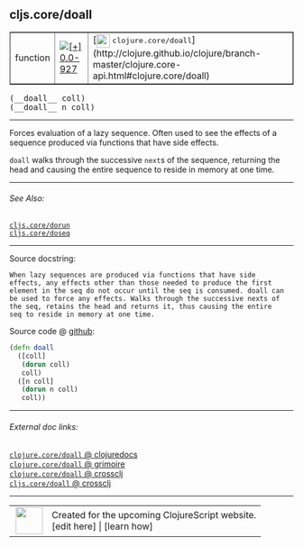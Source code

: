 ## cljs.core/doall



 <table border="1">
<tr>
<td>function</td>
<td><a href="https://github.com/cljsinfo/cljs-api-docs/tree/0.0-927"><img valign="middle" alt="[+] 0.0-927" title="Added in 0.0-927" src="https://img.shields.io/badge/+-0.0--927-lightgrey.svg"></a> </td>
<td>
[<img height="24px" valign="middle" src="http://i.imgur.com/1GjPKvB.png"> <samp>clojure.core/doall</samp>](http://clojure.github.io/clojure/branch-master/clojure.core-api.html#clojure.core/doall)
</td>
</tr>
</table>


 <samp>
(__doall__ coll)<br>
</samp>
 <samp>
(__doall__ n coll)<br>
</samp>

---

Forces evaluation of a lazy sequence. Often used to see the effects of a
sequence produced via functions that have side effects.

`doall` walks through the successive `next`s of the sequence, returning the head
and causing the entire sequence to reside in memory at one time.

---


###### See Also:

[`cljs.core/dorun`](cljs.core_dorun.md)<br>
[`cljs.core/doseq`](cljs.core_doseq.md)<br>

---


Source docstring:

```
When lazy sequences are produced via functions that have side
effects, any effects other than those needed to produce the first
element in the seq do not occur until the seq is consumed. doall can
be used to force any effects. Walks through the successive nexts of
the seq, retains the head and returns it, thus causing the entire
seq to reside in memory at one time.
```


Source code @ [github](https://github.com/clojure/clojurescript/blob/r3053/src/cljs/cljs/core.cljs#L8143-L8155):

```clj
(defn doall
  ([coll]
   (dorun coll)
   coll)
  ([n coll]
   (dorun n coll)
   coll))
```

<!--
Repo - tag - source tree - lines:

 <pre>
clojurescript @ r3053
└── src
    └── cljs
        └── cljs
            └── <ins>[core.cljs:8143-8155](https://github.com/clojure/clojurescript/blob/r3053/src/cljs/cljs/core.cljs#L8143-L8155)</ins>
</pre>

-->

---



###### External doc links:

[`clojure.core/doall` @ clojuredocs](http://clojuredocs.org/clojure.core/doall)<br>
[`clojure.core/doall` @ grimoire](http://conj.io/store/v1/org.clojure/clojure/1.7.0-beta3/clj/clojure.core/doall/)<br>
[`clojure.core/doall` @ crossclj](http://crossclj.info/fun/clojure.core/doall.html)<br>
[`cljs.core/doall` @ crossclj](http://crossclj.info/fun/cljs.core.cljs/doall.html)<br>

---

 <table>
<tr><td>
<img valign="middle" align="right" width="48px" src="http://i.imgur.com/Hi20huC.png">
</td><td>
Created for the upcoming ClojureScript website.<br>
[edit here] | [learn how]
</td></tr></table>

[edit here]:https://github.com/cljsinfo/cljs-api-docs/blob/master/cljsdoc/cljs.core_doall.cljsdoc
[learn how]:https://github.com/cljsinfo/cljs-api-docs/wiki/cljsdoc-files

<!--

This information was too distracting to show to readers, but I'll leave it
commented here since it is helpful to:

- pretty-print the data used to generate this document
- and show how to retrieve that data



The API data for this symbol:

```clj
{:description "Forces evaluation of a lazy sequence. Often used to see the effects of a\nsequence produced via functions that have side effects.\n\n`doall` walks through the successive `next`s of the sequence, returning the head\nand causing the entire sequence to reside in memory at one time.",
 :ns "cljs.core",
 :name "doall",
 :signature ["[coll]" "[n coll]"],
 :history [["+" "0.0-927"]],
 :type "function",
 :related ["cljs.core/dorun" "cljs.core/doseq"],
 :full-name-encode "cljs.core_doall",
 :source {:code "(defn doall\n  ([coll]\n   (dorun coll)\n   coll)\n  ([n coll]\n   (dorun n coll)\n   coll))",
          :title "Source code",
          :repo "clojurescript",
          :tag "r3053",
          :filename "src/cljs/cljs/core.cljs",
          :lines [8143 8155]},
 :full-name "cljs.core/doall",
 :clj-symbol "clojure.core/doall",
 :docstring "When lazy sequences are produced via functions that have side\neffects, any effects other than those needed to produce the first\nelement in the seq do not occur until the seq is consumed. doall can\nbe used to force any effects. Walks through the successive nexts of\nthe seq, retains the head and returns it, thus causing the entire\nseq to reside in memory at one time."}

```

Retrieve the API data for this symbol:

```clj
;; from Clojure REPL
(require '[clojure.edn :as edn])
(-> (slurp "https://raw.githubusercontent.com/cljsinfo/cljs-api-docs/catalog/cljs-api.edn")
    (edn/read-string)
    (get-in [:symbols "cljs.core/doall"]))
```

-->
